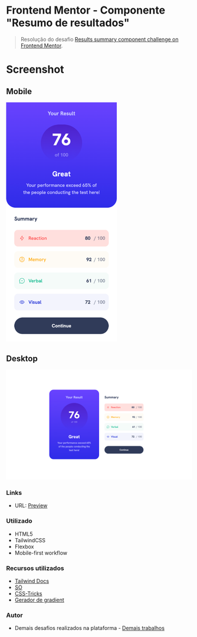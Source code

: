 # Frontend Mentor - Componente "Resumo de resultados"

> Resolução do desafio [Results summary component challenge on Frontend Mentor](https://www.frontendmentor.io/challenges/results-summary-component-CE_K6s0maV).

# Screenshot

## **Mobile**

<img src="./assets/images/screenshots/Mobile.png" alt= "Mobile" width="300" height="">

## **Desktop**

<img src="./assets/images/screenshots/Desktop.png" alt="Desktop" width="700" height="">

### **Links**

- URL: [Preview](https://gsscruz.github.io/Component_summary_results/)

### **Utilizado**

- HTML5
- TailwindCSS
- Flexbox
- Mobile-first workflow

### **Recursos utilizados**

- [Tailwind Docs](https://tailwindcss.com)
- [SO](https://stackoverflow.com)
- [CSS-Tricks](https://css-tricks.com)
- [Gerador de gradient](https://cssgradient.io)

### **Autor**

- Demais desafios realizados na plataforma - [Demais trabalhos](https://www.frontendmentor.io/profile/gsscruz)

